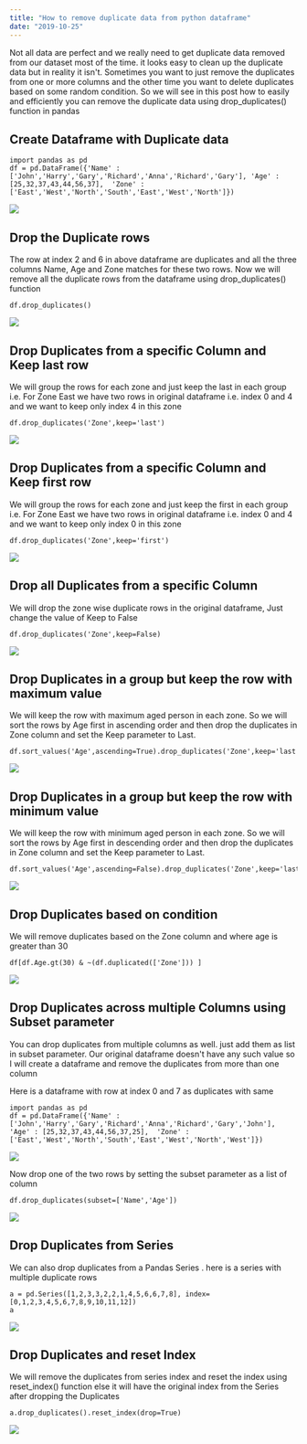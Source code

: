 ```yaml
---
title: "How to remove duplicate data from python dataframe"
date: "2019-10-25"
---
```


Not all data are perfect and we really need to get duplicate data removed from our dataset most of the time. it looks easy to clean up the duplicate data but in reality it isn't. Sometimes you want to just remove the duplicates from one or more columns and the other time you want to delete duplicates based on some random condition. So we will see in this post how to easily and efficiently you can remove the duplicate data using drop\_duplicates() function in pandas

## **Create Dataframe with Duplicate data**

```
import pandas as pd
df = pd.DataFrame({'Name' : ['John','Harry','Gary','Richard','Anna','Richard','Gary'], 'Age' : [25,32,37,43,44,56,37],  'Zone' : ['East','West','North','South','East','West','North']})
```

![](/images/2019/10/image-18.png)

## **Drop the Duplicate rows**

The row at index 2 and 6 in above dataframe are duplicates and all the three columns Name, Age and Zone matches for these two rows. Now we will remove all the duplicate rows from the dataframe using drop\_duplicates() function

```
df.drop_duplicates()
```

![](/images/2019/10/image-19.png)

## **Drop Duplicates from a specific Column and Keep last row**

We will group the rows for each zone and just keep the last in each group i.e. For Zone East we have two rows in original dataframe i.e. index 0 and 4 and we want to keep only index 4 in this zone

```
df.drop_duplicates('Zone',keep='last')
```

![](/images/2019/10/image-20.png)

## **Drop Duplicates from a specific Column and Keep first row**

We will group the rows for each zone and just keep the first in each group i.e. For Zone East we have two rows in original dataframe i.e. index 0 and 4 and we want to keep only index 0 in this zone

```
df.drop_duplicates('Zone',keep='first')
```

![](/images/2019/10/image-21.png)

## **Drop all Duplicates from a specific Column**

We will drop the zone wise duplicate rows in the original dataframe, Just change the value of Keep to False

```
df.drop_duplicates('Zone',keep=False)
```

![](/images/2019/10/image-22.png)

## **Drop Duplicates in a group but keep the row with maximum value**

We will keep the row with maximum aged person in each zone. So we will sort the rows by Age first in ascending order and then drop the duplicates in Zone column and set the Keep parameter to Last.

```
df.sort_values('Age',ascending=True).drop_duplicates('Zone',keep='last')
```

![](/images/2019/10/image-23.png)

## **Drop Duplicates in a group but keep the row with minimum value**

We will keep the row with minimum aged person in each zone. So we will sort the rows by Age first in descending order and then drop the duplicates in Zone column and set the Keep parameter to Last.

```
df.sort_values('Age',ascending=False).drop_duplicates('Zone',keep='last')
```

![](/images/2019/10/image-24.png)

## **Drop Duplicates based on condition**

We will remove duplicates based on the Zone column and where age is greater than 30

```
df[df.Age.gt(30) & ~(df.duplicated(['Zone'])) ]
```

![](/images/2019/10/image-25.png)

## **Drop Duplicates across multiple Columns using Subset parameter**

You can drop duplicates from multiple columns as well. just add them as list in subset parameter. Our original dataframe doesn't have any such value so I will create a dataframe and remove the duplicates from more than one column

Here is a dataframe with row at index 0 and 7 as duplicates with same

```
import pandas as pd
df = pd.DataFrame({'Name' : ['John','Harry','Gary','Richard','Anna','Richard','Gary','John'], 'Age' : [25,32,37,43,44,56,37,25],  'Zone' : ['East','West','North','South','East','West','North','West']})
```

![](/images/2019/10/image-28.png)

Now drop one of the two rows by setting the subset parameter as a list of column

```
df.drop_duplicates(subset=['Name','Age'])
```

![](/images/2019/10/image-29.png)

## **Drop Duplicates from Series**

We can also drop duplicates from a Pandas Series . here is a series with multiple duplicate rows

```
a = pd.Series([1,2,3,3,2,2,1,4,5,6,6,7,8], index=[0,1,2,3,4,5,6,7,8,9,10,11,12])
a
```

![](/images/2019/10/image-26.png)

## **Drop Duplicates and reset Index**

We will remove the duplicates from series index and reset the index using reset\_index() function else it will have the original index from the Series after dropping the Duplicates

```
a.drop_duplicates().reset_index(drop=True)
```

![](/images/2019/10/image-27.png)
